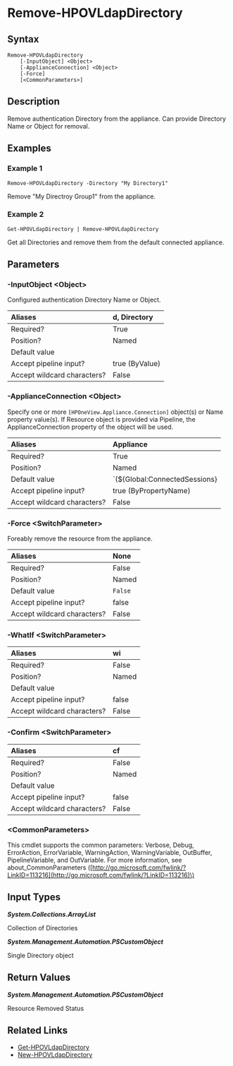 ﻿---
description: Remove authentication Directory.
---

# Remove-HPOVLdapDirectory

## Syntax

```text
Remove-HPOVLdapDirectory
    [-InputObject] <Object>
    [-ApplianceConnection] <Object>
    [-Force]
    [<CommonParameters>]
```

## Description

Remove authentication Directory from the appliance. Can provide Directory Name or Object for removal.

## Examples

###  Example 1 

```text
Remove-HPOVLdapDirectory -Directory "My Directory1"

```

Remove "My Directroy Group1" from the appliance.

###  Example 2 

```text
Get-HPOVLdapDirectory | Remove-HPOVLdapDirectory

```

Get all Directories and remove them from the default connected appliance.

## Parameters

### -InputObject &lt;Object&gt;

Configured authentication Directory Name or Object.

| Aliases | d, Directory |
| :--- | :--- |
| Required? | True |
| Position? | Named |
| Default value |  |
| Accept pipeline input? | true (ByValue) |
| Accept wildcard characters? | False |

### -ApplianceConnection &lt;Object&gt;

Specify one or more `[HPOneView.Appliance.Connection]` object(s) or Name property value(s). If Resource object is provided via Pipeline, the ApplianceConnection property of the object will be used.

| Aliases | Appliance |
| :--- | :--- |
| Required? | True |
| Position? | Named |
| Default value | `(${Global:ConnectedSessions} | ? Default)` |
| Accept pipeline input? | true (ByPropertyName) |
| Accept wildcard characters? | False |

### -Force &lt;SwitchParameter&gt;

Foreably remove the resource from the appliance.

| Aliases | None |
| :--- | :--- |
| Required? | False |
| Position? | Named |
| Default value | `False` |
| Accept pipeline input? | false |
| Accept wildcard characters? | False |

### -WhatIf &lt;SwitchParameter&gt;



| Aliases | wi |
| :--- | :--- |
| Required? | False |
| Position? | Named |
| Default value |  |
| Accept pipeline input? | false |
| Accept wildcard characters? | False |

### -Confirm &lt;SwitchParameter&gt;



| Aliases | cf |
| :--- | :--- |
| Required? | False |
| Position? | Named |
| Default value |  |
| Accept pipeline input? | false |
| Accept wildcard characters? | False |

### &lt;CommonParameters&gt;

This cmdlet supports the common parameters: Verbose, Debug, ErrorAction, ErrorVariable, WarningAction, WarningVariable, OutBuffer, PipelineVariable, and OutVariable. For more information, see about\_CommonParameters \([http://go.microsoft.com/fwlink/?LinkID=113216](http://go.microsoft.com/fwlink/?LinkID=113216)\)

## Input Types

_**System.Collections.ArrayList**_

Collection of Directories

_**System.Management.Automation.PSCustomObject**_

Single Directory object

## Return Values

_**System.Management.Automation.PSCustomObject**_

Resource Removed Status

## Related Links

* [Get-HPOVLdapDirectory](get-hpovldapdirectory.md)
* [New-HPOVLdapDirectory](new-hpovldapdirectory.md)
